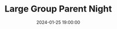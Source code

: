 ---
date: 2024-01-25 19:00:00
draft: false
durationMinutes: 180
title: Large Group Parent Night
occuranceList:
  occurance:
  - date: 2024-01-25 19:00:00
    note: ''
---
